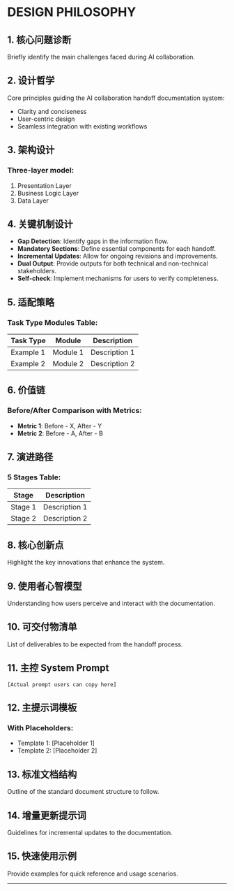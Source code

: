 # DESIGN PHILOSOPHY

## 1. 核心问题诊断
Briefly identify the main challenges faced during AI collaboration.

## 2. 设计哲学
Core principles guiding the AI collaboration handoff documentation system:
- Clarity and conciseness
- User-centric design
- Seamless integration with existing workflows

## 3. 架构设计
### Three-layer model:
1. Presentation Layer
2. Business Logic Layer
3. Data Layer

## 4. 关键机制设计
- **Gap Detection**: Identify gaps in the information flow.
- **Mandatory Sections**: Define essential components for each handoff.
- **Incremental Updates**: Allow for ongoing revisions and improvements.
- **Dual Output**: Provide outputs for both technical and non-technical stakeholders.
- **Self-check**: Implement mechanisms for users to verify completeness.

## 5. 适配策略
### Task Type Modules Table:
| Task Type | Module | Description |
|-----------|--------|-------------|
| Example 1 | Module 1 | Description 1 |
| Example 2 | Module 2 | Description 2 |

## 6. 价值链
### Before/After Comparison with Metrics:
- **Metric 1**: Before - X, After - Y
- **Metric 2**: Before - A, After - B

## 7. 演进路径
### 5 Stages Table:
| Stage | Description |
|-------|-------------|
| Stage 1 | Description 1 |
| Stage 2 | Description 2 |

## 8. 核心创新点
Highlight the key innovations that enhance the system.

## 9. 使用者心智模型
Understanding how users perceive and interact with the documentation.

## 10. 可交付物清单
List of deliverables to be expected from the handoff process.

## 11. 主控 System Prompt
```plaintext
[Actual prompt users can copy here]
```

## 12. 主提示词模板
### With Placeholders:
- Template 1: [Placeholder 1]
- Template 2: [Placeholder 2]

## 13. 标准文档结构
Outline of the standard document structure to follow.

## 14. 增量更新提示词
Guidelines for incremental updates to the documentation.

## 15. 快速使用示例
Provide examples for quick reference and usage scenarios.

---
